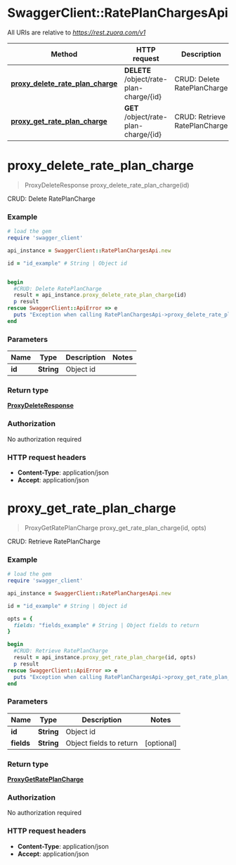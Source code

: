 # SwaggerClient::RatePlanChargesApi

All URIs are relative to *https://rest.zuora.com/v1*

Method | HTTP request | Description
------------- | ------------- | -------------
[**proxy_delete_rate_plan_charge**](RatePlanChargesApi.md#proxy_delete_rate_plan_charge) | **DELETE** /object/rate-plan-charge/{id} | CRUD: Delete RatePlanCharge
[**proxy_get_rate_plan_charge**](RatePlanChargesApi.md#proxy_get_rate_plan_charge) | **GET** /object/rate-plan-charge/{id} | CRUD: Retrieve RatePlanCharge


# **proxy_delete_rate_plan_charge**
> ProxyDeleteResponse proxy_delete_rate_plan_charge(id)

CRUD: Delete RatePlanCharge



### Example
```ruby
# load the gem
require 'swagger_client'

api_instance = SwaggerClient::RatePlanChargesApi.new

id = "id_example" # String | Object id


begin
  #CRUD: Delete RatePlanCharge
  result = api_instance.proxy_delete_rate_plan_charge(id)
  p result
rescue SwaggerClient::ApiError => e
  puts "Exception when calling RatePlanChargesApi->proxy_delete_rate_plan_charge: #{e}"
end
```

### Parameters

Name | Type | Description  | Notes
------------- | ------------- | ------------- | -------------
 **id** | **String**| Object id | 

### Return type

[**ProxyDeleteResponse**](ProxyDeleteResponse.md)

### Authorization

No authorization required

### HTTP request headers

 - **Content-Type**: application/json
 - **Accept**: application/json



# **proxy_get_rate_plan_charge**
> ProxyGetRatePlanCharge proxy_get_rate_plan_charge(id, opts)

CRUD: Retrieve RatePlanCharge



### Example
```ruby
# load the gem
require 'swagger_client'

api_instance = SwaggerClient::RatePlanChargesApi.new

id = "id_example" # String | Object id

opts = { 
  fields: "fields_example" # String | Object fields to return
}

begin
  #CRUD: Retrieve RatePlanCharge
  result = api_instance.proxy_get_rate_plan_charge(id, opts)
  p result
rescue SwaggerClient::ApiError => e
  puts "Exception when calling RatePlanChargesApi->proxy_get_rate_plan_charge: #{e}"
end
```

### Parameters

Name | Type | Description  | Notes
------------- | ------------- | ------------- | -------------
 **id** | **String**| Object id | 
 **fields** | **String**| Object fields to return | [optional] 

### Return type

[**ProxyGetRatePlanCharge**](ProxyGetRatePlanCharge.md)

### Authorization

No authorization required

### HTTP request headers

 - **Content-Type**: application/json
 - **Accept**: application/json



